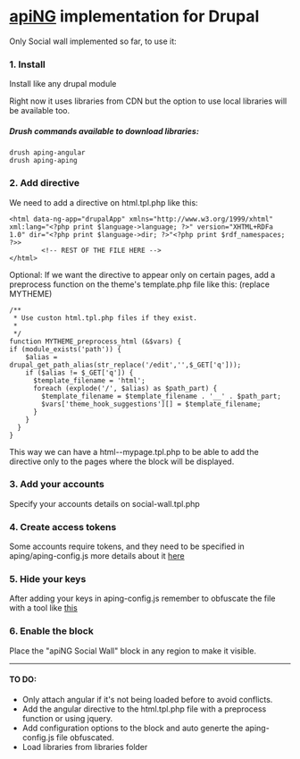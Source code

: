 # [apiNG](https://github.com/JohnnyTheTank/apiNG) implementation for Drupal

Only Social wall implemented so far, to use it:

### 1. Install

Install like any drupal module

Right now it uses libraries from CDN but the option to use local libraries will be available too.

##### Drush commands available to download libraries:

	drush aping-angular
	drush aping-aping

### 2. Add directive

We need to add a directive on html.tpl.php like this:

	<html data-ng-app="drupalApp" xmlns="http://www.w3.org/1999/xhtml" xml:lang="<?php print $language->language; ?>" version="XHTML+RDFa 1.0" dir="<?php print $language->dir; ?>"<?php print $rdf_namespaces; ?>>
			<!-- REST OF THE FILE HERE -->
	</html>

Optional: If we want the directive to appear only on certain pages, add a preprocess function on the theme's template.php file like this: (replace MYTHEME)


	/**
	 * Use custon html.tpl.php files if they exist.
	 *
	 */
	function MYTHEME_preprocess_html (&$vars) {
	if (module_exists('path')) {
	    $alias = drupal_get_path_alias(str_replace('/edit','',$_GET['q']));
	    if ($alias != $_GET['q']) {
	      $template_filename = 'html';
	      foreach (explode('/', $alias) as $path_part) {
	        $template_filename = $template_filename . '__' . $path_part;
	        $vars['theme_hook_suggestions'][] = $template_filename;
	      }
	    }
	  }
	}


This way we can have a html--mypage.tpl.php
to be able to add the directive  only to the pages where the block will be displayed.

### 3. Add your accounts
 Specify your accounts details on social-wall.tpl.php

### 4. Create access tokens
Some accounts require tokens, and they need to be specified in aping/aping-config.js more details about it [here](https://aping.readme.io/docs/configuration)

### 5. Hide your keys
After adding your keys in aping-config.js remember to obfuscate the file with a tool like [this](https://javascriptobfuscator.com/Javascript-Obfuscator.aspx) 

### 6. Enable the block
Place the "apiNG Social Wall" block in any region to make it visible.

---

#### TO DO:
* Only attach angular if it's not being loaded before to avoid conflicts.
* Add the angular directive to the html.tpl.php file with a preprocess function or using jquery.
* Add configuration options to the block and auto generte the aping-config.js file obfuscated.
* Load libraries from libraries folder
